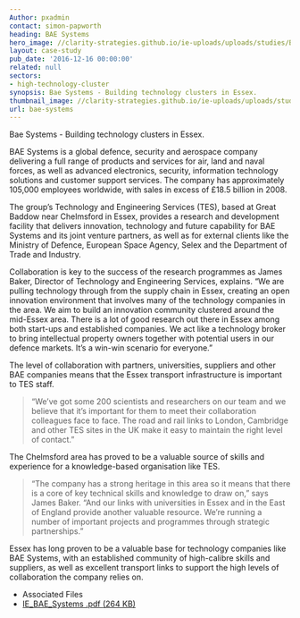 ```yaml
---
Author: pxadmin
contact: simon-papworth
heading: BAE Systems
hero_image: //clarity-strategies.github.io/ie-uploads/uploads/studies/BAE_Banner.jpg
layout: case-study
pub_date: '2016-12-16 00:00:00'
related: null
sectors:
- high-technology-cluster
synopsis: Bae Systems - Building technology clusters in Essex.
thumbnail_image: //clarity-strategies.github.io/ie-uploads/uploads/studies/BAE_555x440.jpg
url: bae-systems
---
```


<p>Bae Systems - Building technology clusters in Essex.</p><p>BAE Systems is a global defence, security and aerospace company delivering a full range of products and services for air, land and naval forces, as well as advanced electronics, security, information technology solutions and customer support services. The company has approximately 105,000 employees worldwide, with sales in excess of £18.5 billion in 2008.</p><p>The group’s Technology and Engineering Services (TES), based at Great Baddow near Chelmsford in Essex, provides a research and development facility that delivers innovation, technology and future capability for BAE Systems and its joint venture partners, as well as for external clients like the Ministry of Defence, European Space Agency, Selex and the Department of Trade and Industry.</p><p>Collaboration is key to the success of the research programmes as James Baker, Director of Technology and Engineering Services, explains. “We are pulling technology through from the supply chain in Essex, creating an open innovation environment that involves many of the technology companies in the area. We aim to build an innovation community clustered around the mid-Essex area. There is a lot of good research out there in Essex among both start-ups and established companies. We act like a technology broker to bring intellectual property owners together with potential users in our defence markets. It’s a win-win scenario for everyone.”</p><p>The level of collaboration with partners, universities, suppliers and other BAE companies means that the Essex transport infrastructure is important to TES staff.</p><blockquote><p>“We’ve got some 200 scientists and researchers on our team and we believe that it’s important for them to meet their collaboration colleagues face to face. The road and rail links to London, Cambridge and other TES sites in the UK make it easy to maintain the right level of contact.”</p></blockquote><p>The Chelmsford area has proved to be a valuable source of skills and experience for a knowledge-based organisation like TES.</p><blockquote><p>“The company has a strong heritage in this area so it means that there is a core of key technical skills and knowledge to draw on,” says James Baker. “And our links with universities in Essex and in the East of England provide another valuable resource. We’re running a number of important projects and programmes through strategic partnerships.”</p></blockquote><p>Essex has long proven to be a valuable base for technology companies like BAE Systems, with an established community of high-calibre skills and suppliers, as well as excellent transport links to support the high levels of collaboration the company relies on.</p> <ul class='downloadable-files'><li class='header'>Associated Files</li><li><a alt='' class='btn' href='//clarity-strategies.github.io/ie-uploads/uploads/studies/IE_BAE_Systems.pdf' target='_blank'>IE_BAE_Systems .pdf <span>(264 KB)</span></a></li></ul>